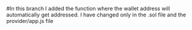 #In this branch I added the function where the wallet address will automatically get addressed. 
I have changed only in the .sol file and the provider/app.js file
